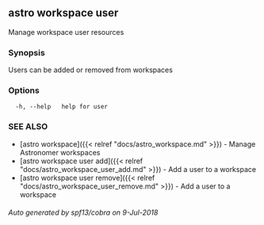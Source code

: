 ## astro workspace user

Manage workspace user resources

### Synopsis

Users can be added or removed from workspaces

### Options

```
  -h, --help   help for user
```

### SEE ALSO

* [astro workspace]({{< relref "docs/astro_workspace.md" >}})	 - Manage Astronomer workspaces
* [astro workspace user add]({{< relref "docs/astro_workspace_user_add.md" >}})	 - Add a user to a workspace
* [astro workspace user remove]({{< relref "docs/astro_workspace_user_remove.md" >}})	 - Add a user to a workspace

###### Auto generated by spf13/cobra on 9-Jul-2018
